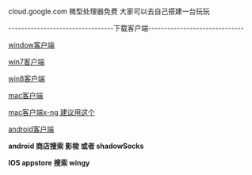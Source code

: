 # 

cloud.google.com 微型处理器免费 大家可以去自己搭建一台玩玩

---------------------------------下载客户端------------------------------

[window客户端](http://heyue.oss-cn-hangzhou.aliyuncs.com/vps/windows-Shadowsocks.exe)

[win7客户端](http://heyue.oss-cn-hangzhou.aliyuncs.com/vps/win7shadowsocks.exe)

[win8客户端](http://heyue.oss-cn-hangzhou.aliyuncs.com/vps/win8shadowsocks.exe)

[mac客户端](http://heyue.oss-cn-hangzhou.aliyuncs.com/vps/ShadowsocksX-2.6.3.dmg)

[mac客户端x-ng 建议用这个](http://heyue.oss-cn-hangzhou.aliyuncs.com/vps/ShadowsocksX-NG-1.3.1.dmg)

[android客户端](http://heyue.oss-cn-hangzhou.aliyuncs.com/vps/shadowsocks-nightly-3.2.7.apk)

**android 商店搜索 影梭 或者 shadowSocks**

**IOS appstore 搜索  wingy**

